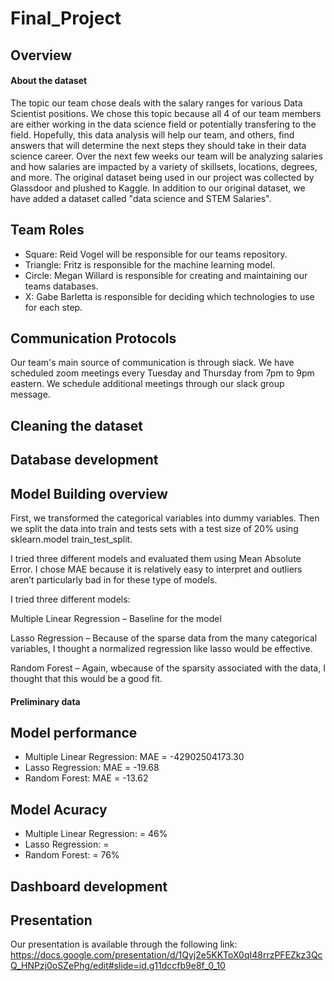 # Final_Project


## Overview


#### About the dataset
The topic our team chose deals with the salary ranges for various Data Scientist positions. We chose this topic because all 4 of our team members are either working in the data science field or potentially transfering to the field. Hopefully, this data analysis will help our team, and others, find answers that will determine the next steps they should take in their data science career. Over the next few weeks our team will be analyzing salaries and how salaries are impacted by a variety of skillsets, locations, degrees, and more. The original dataset being used in our project was collected by Glassdoor and plushed to Kaggle. In addition to our original dataset, we have added a dataset called "data science and STEM Salaries". 

## Team Roles
- Square: Reid Vogel will be responsible for our teams repository.
- Triangle: Fritz is responsible for the machine learning model. 
- Circle: Megan Willard is responsible for creating and maintaining our teams databases. 
- X: Gabe Barletta is responsible for deciding which technologies to use for each step. 


## Communication Protocols
Our team's main source of communication is through slack. We have scheduled zoom meetings every Tuesday and Thursday from 7pm to 9pm eastern. We schedule additional meetings through our slack group message.

## Cleaning the dataset

## Database development

## Model Building overview

First, we transformed the categorical variables into dummy variables. Then we  split the data into train and tests sets with a test size of 20% using sklearn.model train_test_split.

I tried three different models and evaluated them using Mean Absolute Error. I chose MAE because it is relatively easy to interpret and outliers aren’t particularly bad in for these type of models.

I tried three different models:

Multiple Linear Regression – Baseline for the model

Lasso Regression – Because of the sparse data from the many categorical variables, I thought a normalized regression like lasso would be effective.

Random Forest – Again, wbecause of the sparsity associated with the data, I thought that this would be a good fit.

#### Preliminary data

## Model performance

* Multiple Linear Regression: MAE = -42902504173.30
* Lasso Regression: MAE = -19.68
* Random Forest: MAE = -13.62

## Model Acuracy 
* Multiple Linear Regression: = 46%
* Lasso Regression: = 
* Random Forest:  = 76%

## Dashboard development


## Presentation
Our presentation is available through the following link:
https://docs.google.com/presentation/d/1Qyj2e5KKToX0qI48rrzPFEZkz3QcQ_HNPzj0oSZePhg/edit#slide=id.g11dccfb9e8f_0_10
